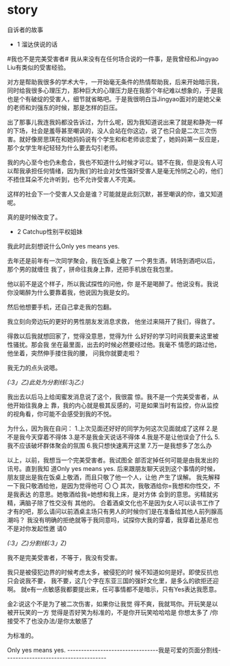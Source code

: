 # story
自诉者的故事



+ 1 溜达侠说的话 

#我也不是完美受害者# 我从来没有在任何场合说的一件事，是我曾经和Jingyao Liu有类似的受害经验。

对方是帮助我很多的学术大牛，一开始毫无条件的热情帮助我，后来开始暗示我，同时给我很多心理压力，那种巨大的心理压力是在我那个年纪难以想象的，于是我也是个有破绽的受害人，细节就省略吧。于是我很明白当Jingyao面对的是她父亲的老师和刘强东的时候，那是怎样的巨压。

出了那事儿我连我妈都没告诉过，为什么呢，因为我知道说出来了就是和静尧一样的下场，社会是羞辱甚至嘲讽的，没人会站在你这边，说了也只会是二次三次伤害。就好像房思琪在和她妈妈说有个学生和和老师谈恋爱了，她妈妈第一反应是，那个女学生年纪轻轻为什么要去勾引老师。

我的内心至今也仍未愈合，我也不知道什么时候才可以。错不在我，但是没有人可以帮我承担任何情绪，因为我们的社会对女性强奸受害人是毫无怜悯之心的，他们不捂住耳朵不允许听到，也不允许受害人不完美。

这样的社会下一个受害人又会是谁？可能就是此刻沉默，甚至嘲讽的你，谁又知道呢。

真的是时候改变了。


+ 2 Catchup性别平权姐妹

我此时此刻想说什么Only yes means yes.

去年还是前年有一次同学聚会，我在饭桌上敬了 一个男生酒，转场到酒吧以后，那个男的就缠住 我了，拼命往我身上靠，还把手机放在我包里。

他以前不是这个样子，所以我试探性的问他，你 是不是喝醉了。他说没有。我说你没暍醉为什么要靠着我，他说因为我是女的。

然后他想要手机，还自己拿走我的包翻。

我立刻向旁边玩的更好的男性朋友发消息求救， 他坐过来隔开了我们，得救了。

得救以后我就想回家了，觉得没意思，觉得为什 么好好的学习时间我要来这里被性骚扰。那会我 坐在最里面，出去的时候必然要经过他。我毫不 情愿的路过他，他坐着，突然伸手搂住我的腰， 问我你就要走啦？

我无力的点头说嗯。

_(:3」乙)_此处为分割线_(:3j乙:)_

我出去以后马上给闺蜜发消息说了这个，我很震 惊。我不是一个完美受害者，从他开始往我身上 靠，我的内心就是极其反感的，可是如果当时有监控，你从监控的视角看，你可能不会感受到我的不悦。

为什么，因为我在自问：
1.上次见面还好好的同学为何这次见面就成了这样
2.是不是我今天穿着不得体
3.是不是我金天说话不得体
4.我是不是让他误会了什么
5.我不应该破坏群体聚会的氛围
6.我只想快速离开这里
7.万一是我想多了怎么办

以上，以前，我想当一个完美受害者。我试图全 部否定掉任何可能是甶我发出的讯号。直到我知 道Only yes means yes.
后来跟朋友聊天说到这个事情的时候，朋友提出是我在饭桌上敬酒，而且只敬了他一个人，让他 产生了误解。
我先解释一下我只敬酒给他，是因为觉得他可 〇 〇
其次，我敬酒给你=我想和你性交，不是我表达 的意思。她敬酒给我=她想和我上床，是对方体 会到的意思。劣精就劣精，满脑子除了性交没有 其他的。
合着酒桌文化也不是因为女人可以读书工作了才有的吧，那么请问以前酒桌主场只有男人的时候你们是在准备给其他人前列腺高潮吗？
我没有明确的拒绝就等于我同意吗，试探你大我的穿着，我穿着比基尼也不是对你发起性邀 请0

_(:3」乙)_分割线_(:3」Z)_

我不是完美受害者，不等于，我没有受害。

我只是被侵犯边界的时候考虑太多，被侵犯的时 候不知道如何是好。即使反抗也只会说我不要， 我不要，这几个字在东亚三国的强奸文化里，是多么的欲拒还迎啊。
就e有一点敏感我都要提出来，任可事情都不是暗示，只有Yes表达我愿意。

金2:说这个不是为了被二次伤害，如果你让我觉 得不爽，我就骂你。开玩笑是以被开玩笑的一方 觉得是否好笑为标准的，不是你开玩笑哈哈哈是 
你想太多了 /你接受不了也没办法/是你太敏感了

为标准的。

Only yes means yes.
---------------------------------我是可爱的页面分割线-------------------------------------
